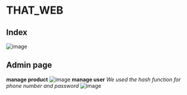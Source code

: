 # THAT_WEB
## Index
![image](https://github.com/thehuy03/ASM_java5/assets/96993294/e1260d8d-a035-4e96-a174-5cb675f3a836)

## Admin page
**manage product**
![image](https://github.com/thehuy03/ASM_java5/assets/96993294/df472293-b639-4a25-8a8c-63c0092b7892)
**manage user**
*We used the hash function for phone number and password*
![image](https://github.com/thehuy03/ASM_java5/assets/96993294/cec88bd0-8bd5-433d-b710-e08cfb7a2bef)

